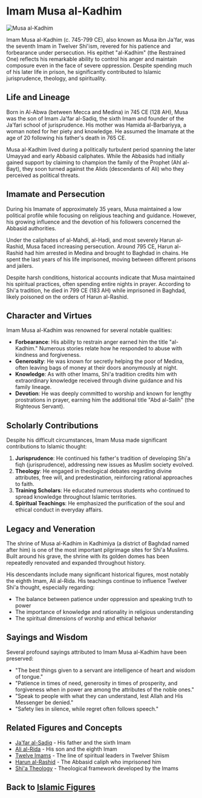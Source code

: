 # Imam Musa al-Kadhim

![Musa al-Kadhim](../../images/musa_al_kadhim.jpg)

Imam Musa al-Kadhim (c. 745-799 CE), also known as Musa ibn Ja'far, was the seventh Imam in Twelver Shi'ism, revered for his patience and forbearance under persecution. His epithet "al-Kadhim" (the Restrained One) reflects his remarkable ability to control his anger and maintain composure even in the face of severe oppression. Despite spending much of his later life in prison, he significantly contributed to Islamic jurisprudence, theology, and spirituality.

## Life and Lineage

Born in Al-Abwa (between Mecca and Medina) in 745 CE (128 AH), Musa was the son of Imam Ja'far al-Sadiq, the sixth Imam and founder of the Ja'fari school of jurisprudence. His mother was Hamida al-Barbariyya, a woman noted for her piety and knowledge. He assumed the Imamate at the age of 20 following his father's death in 765 CE.

Musa al-Kadhim lived during a politically turbulent period spanning the later Umayyad and early Abbasid caliphates. While the Abbasids had initially gained support by claiming to champion the family of the Prophet (Ahl al-Bayt), they soon turned against the Alids (descendants of Ali) who they perceived as political threats.

## Imamate and Persecution

During his Imamate of approximately 35 years, Musa maintained a low political profile while focusing on religious teaching and guidance. However, his growing influence and the devotion of his followers concerned the Abbasid authorities.

Under the caliphates of al-Mahdi, al-Hadi, and most severely Harun al-Rashid, Musa faced increasing persecution. Around 795 CE, Harun al-Rashid had him arrested in Medina and brought to Baghdad in chains. He spent the last years of his life imprisoned, moving between different prisons and jailers.

Despite harsh conditions, historical accounts indicate that Musa maintained his spiritual practices, often spending entire nights in prayer. According to Shi'a tradition, he died in 799 CE (183 AH) while imprisoned in Baghdad, likely poisoned on the orders of Harun al-Rashid.

## Character and Virtues

Imam Musa al-Kadhim was renowned for several notable qualities:

- **Forbearance**: His ability to restrain anger earned him the title "al-Kadhim." Numerous stories relate how he responded to abuse with kindness and forgiveness.
- **Generosity**: He was known for secretly helping the poor of Medina, often leaving bags of money at their doors anonymously at night.
- **Knowledge**: As with other Imams, Shi'a tradition credits him with extraordinary knowledge received through divine guidance and his family lineage.
- **Devotion**: He was deeply committed to worship and known for lengthy prostrations in prayer, earning him the additional title "Abd al-Salih" (the Righteous Servant).

## Scholarly Contributions

Despite his difficult circumstances, Imam Musa made significant contributions to Islamic thought:

1. **Jurisprudence**: He continued his father's tradition of developing Shi'a fiqh (jurisprudence), addressing new issues as Muslim society evolved.
2. **Theology**: He engaged in theological debates regarding divine attributes, free will, and predestination, reinforcing rational approaches to faith.
3. **Training Scholars**: He educated numerous students who continued to spread knowledge throughout Islamic territories.
4. **Spiritual Teachings**: He emphasized the purification of the soul and ethical conduct in everyday affairs.

## Legacy and Veneration

The shrine of Musa al-Kadhim in Kadhimiya (a district of Baghdad named after him) is one of the most important pilgrimage sites for Shi'a Muslims. Built around his grave, the shrine with its golden domes has been repeatedly renovated and expanded throughout history.

His descendants include many significant historical figures, most notably the eighth Imam, Ali al-Rida. His teachings continue to influence Twelver Shi'a thought, especially regarding:

- The balance between patience under oppression and speaking truth to power
- The importance of knowledge and rationality in religious understanding
- The spiritual dimensions of worship and ethical behavior

## Sayings and Wisdom

Several profound sayings attributed to Imam Musa al-Kadhim have been preserved:

- "The best things given to a servant are intelligence of heart and wisdom of tongue."
- "Patience in times of need, generosity in times of prosperity, and forgiveness when in power are among the attributes of the noble ones."
- "Speak to people with what they can understand, lest Allah and His Messenger be denied."
- "Safety lies in silence, while regret often follows speech."

## Related Figures and Concepts

- [Ja'far al-Sadiq](./jafar_al_sadiq.md) - His father and the sixth Imam
- [Ali al-Rida](./ali_al_rida.md) - His son and the eighth Imam
- [Twelve Imams](./twelve_imams.md) - The line of spiritual leaders in Twelver Shiism
- [Harun al-Rashid](./harun_al_rashid.md) - The Abbasid caliph who imprisoned him
- [Shi'a Theology](../beliefs/shia_theology.md) - Theological framework developed by the Imams

## Back to [Islamic Figures](./README.md)
